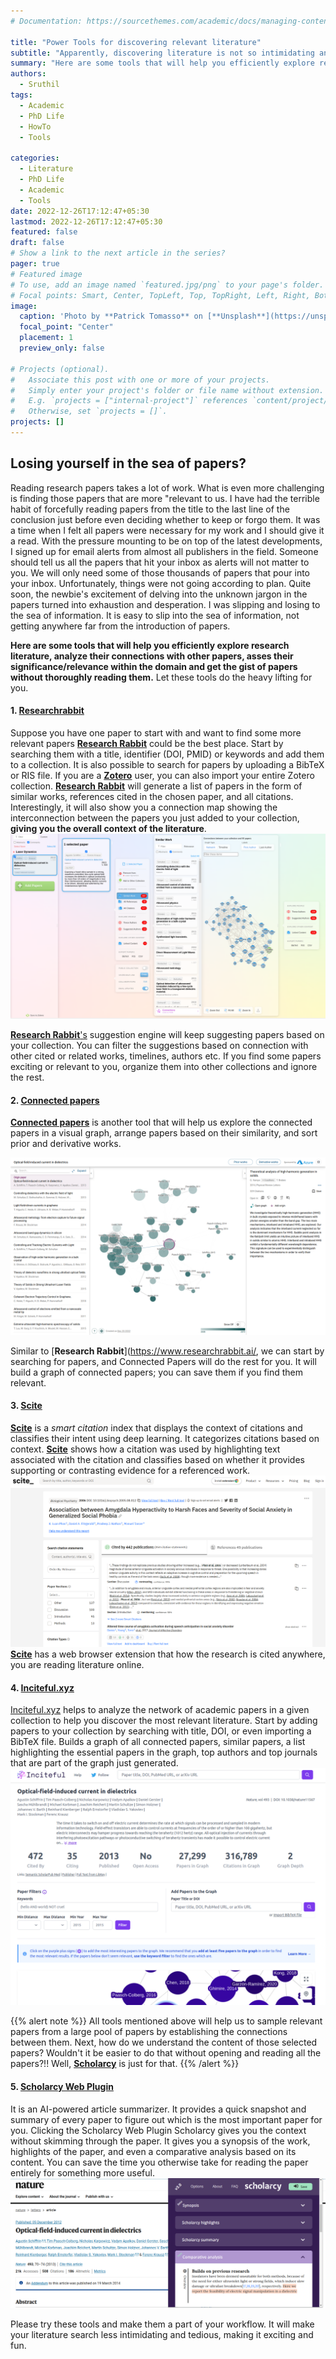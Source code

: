 ```yaml
---
# Documentation: https://sourcethemes.com/academic/docs/managing-content/

title: "Power Tools for discovering relevant literature"
subtitle: "Apparently, discovering literature is not so intimidating and tedious with these tools!"
summary: "Here are some tools that will help you efficiently explore research literature, analyze their connections with other papers, asses their significance/relevance within the domain and get the gist of papers without thoroughly reading them."
authors:
  - Sruthil
tags:
  - Academic
  - PhD Life
  - HowTo
  - Tools

categories:
  - Literature
  - PhD Life
  - Academic
  - Tools
date: 2022-12-26T17:12:47+05:30
lastmod: 2022-12-26T17:12:47+05:30
featured: false
draft: false
# Show a link to the next article in the series?
pager: true
# Featured image
# To use, add an image named `featured.jpg/png` to your page's folder.
# Focal points: Smart, Center, TopLeft, Top, TopRight, Left, Right, BottomLeft, Bottom, BottomRight.
image:
  caption: 'Photo by **Patrick Tomasso** on [**Unsplash**](https://unsplash.com/photos/Oaqk7qqNh_c)'
  focal_point: "Center"
  placement: 1
  preview_only: false

# Projects (optional).
#   Associate this post with one or more of your projects.
#   Simply enter your project's folder or file name without extension.
#   E.g. `projects = ["internal-project"]` references `content/project/deep-learning/index.md`.
#   Otherwise, set `projects = []`.
projects: []
---
```

## Losing yourself in the sea of papers?
Reading research papers takes a lot of work. What is even more challenging is finding those papers that are more "relevant to us. I have had the terrible habit of forcefully reading papers from the title to the last line of the conclusion just before even deciding whether to keep or forgo them. It was a time when I felt all papers were necessary for my work and I should give it a read. With the pressure mounting to be on top of the latest developments, I signed up for email alerts from almost all publishers in the field. Someone should tell us all the papers that hit your inbox as alerts will not matter to you. We will only need some of those thousands of papers that pour into your inbox. 
Unfortunately, things were not going according to plan. Quite soon, the newbie's excitement of delving into the unknown jargon in the papers turned into exhaustion and desperation. I was slipping and losing to the sea of information. It is easy to slip into the sea of information, not getting anywhere far from the introduction of papers. 

**Here are some tools that will help you efficiently explore research literature, analyze their connections with other papers, asses their significance/relevance within the domain and get the gist of papers without thoroughly reading them.** Let these tools do the heavy lifting for you.
#### 1. [Researchrabbit](https://www.researchrabbit.ai/)

Suppose you have one paper to start with and want to find some more relevant papers [**Research Rabbit**](https://www.researchrabbit.ai/) could be the best place. Start by searching them with a title, identifier (DOI, PMID) or keywords and add them to a collection. It is also possible to search for papers by uploading a BibTeX or RIS file. If you are a [**Zotero**](https://www.zotero.org/) user, you can also import your entire Zotero collection. [**Research Rabbit**](https://www.researchrabbit.ai/) will generate a list of papers in the form of similar works, references cited in the chosen paper, and all citations. Interestingly, it will also show you a connection map showing the interconnection between the papers you just added to your collection, **giving you the overall context of the literature**. 
![Research Rabbit](researchrabbit.png "Research Rabbit Interface")

[**Research Rabbit**'s](https://www.researchrabbit.ai/) suggestion engine will keep suggesting papers based on your collection. You can filter the suggestions based on connection with other cited or related works, timelines, authors etc. If you find some papers exciting or relevant to you, organize them into other collections and ignore the rest. 




#### 2. [Connected papers ](https://www.connectedpapers.com/)
[**Connected papers**](https://www.connectedpapers.com/) is another tool that will help us explore the connected papers in a visual graph, arrange papers based on their similarity, and sort prior and derivative works.   

![Connected Papers](connected_papers.jpg "Connected Papers interface")

Similar to [**Research Rabbit**](https://www.researchrabbit.ai/, we can start by searching for papers, and Connected Papers will do the rest for you. It will build a graph of connected papers; you can save them if you find them relevant. 

#### 3. [Scite](https://scite.ai/home)
[**Scite**](https://scite.ai/home) is a *smart citation* index that displays the context of citations and classifies their intent using deep learning. It categorizes citations based on context. [**Scite**](https://scite.ai/home) shows how a citation was used by highlighting text associated with the citation and classifies based on whether it provides supporting or contrasting evidence for a referenced work. 
![Scite](scite.png "Scite User Interface")
[**Scite**](https://scite.ai/home) has a web browser extension that how the research is cited anywhere, you are reading literature online. 

<!-- 
#### Open Knowledge Map 
A Knowledge Map presents you with a topical overview for your search query based on the 100 most relevant documents matching your query.

We use text similarity to create the knowledge maps. The algorithm groups those documents together that have many words in common.

The visualization is intended to give you a head start on your scholarly search. You can identify relevant areas at a glance and documents related to them. -->

#### 4. [Inciteful.xyz](https://inciteful.xyz/)
[Inciteful.xyz](https://inciteful.xyz/) helps to analyze the network of academic papers in a given collection to help you discover the most relevant literature. Start by adding papers to your collection by searching with title, DOI, or even importing a BibTeX file. Builds a graph of all connected papers, similar papers, a list highlighting the essential papers in the graph, top authors and top journals that are part of the graph just generated. 
![Inciteful.xyz](inciteful.png "Inceiteful.xyz user interface")

<!-- {{< callout emoji="💡" text="All tools mentioned above will help us to sample relevant papers from a large pool of papers by establishing the connections between them. Next, how do we really undeerstand the content of those selected papers? Wouldn't it be a lot more easier we can just do that without opening and reading all the papers?!! Well, Scholarcy is just for that. " >}} -->

{{% alert note %}}
All tools mentioned above will help us to sample relevant papers from a large pool of papers by establishing the connections between them. Next, how do we understand the content of those selected papers? Wouldn't it be easier to do that without opening and reading all the papers?!! Well, [**Scholarcy**](https://www.scholarcy.com/) is just for that. 
{{% /alert %}}


#### 5. [Scholarcy Web Plugin](https://www.scholarcy.com/)
It is an AI-powered article summarizer. It provides a quick snapshot and summary of every paper to figure out which is the most important paper for you. Clicking the Scholarcy Web Plugin Scholarcy gives you the context without skimming through the paper. It gives you a synopsis of the work, highlights of the paper, and even a comparative analysis based on its content. You can save the time you otherwise take for reading the paper entirely for something more useful. 
![Scholarcy](scholarcy.png "Scholarcy Web plugin")

Please try these tools and make them a part of your workflow. It will make your literature search less intimidating and tedious, making it exciting and fun. 